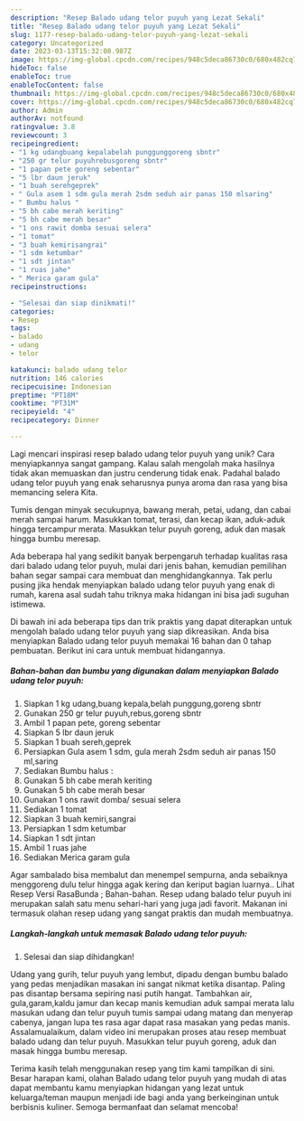 ```yaml
---
description: "Resep Balado udang telor puyuh yang Lezat Sekali"
title: "Resep Balado udang telor puyuh yang Lezat Sekali"
slug: 1177-resep-balado-udang-telor-puyuh-yang-lezat-sekali
category: Uncategorized
date: 2023-03-13T15:32:08.987Z
image: https://img-global.cpcdn.com/recipes/948c5deca86730c0/680x482cq70/balado-udang-telor-puyuh-foto-resep-utama.jpg
hideToc: false
enableToc: true
enableTocContent: false
thumbnail: https://img-global.cpcdn.com/recipes/948c5deca86730c0/680x482cq70/balado-udang-telor-puyuh-foto-resep-utama.jpg
cover: https://img-global.cpcdn.com/recipes/948c5deca86730c0/680x482cq70/balado-udang-telor-puyuh-foto-resep-utama.jpg
author: Admin
authorAv: notfound
ratingvalue: 3.8
reviewcount: 3
recipeingredient:
- "1 kg udangbuang kepalabelah punggunggoreng sbntr"
- "250 gr telur puyuhrebusgoreng sbntr"
- "1 papan pete goreng sebentar"
- "5 lbr daun jeruk"
- "1 buah serehgeprek"
- " Gula asem 1 sdm gula merah 2sdm seduh air panas 150 mlsaring"
- " Bumbu halus "
- "5 bh cabe merah keriting"
- "5 bh cabe merah besar"
- "1 ons rawit domba sesuai selera"
- "1 tomat"
- "3 buah kemirisangrai"
- "1 sdm ketumbar"
- "1 sdt jintan"
- "1 ruas jahe"
- " Merica garam gula"
recipeinstructions:

- "Selesai dan siap dinikmati!"
categories:
- Resep
tags:
- balado
- udang
- telor

katakunci: balado udang telor 
nutrition: 146 calories
recipecuisine: Indonesian
preptime: "PT18M"
cooktime: "PT31M"
recipeyield: "4"
recipecategory: Dinner

---
```





Lagi mencari inspirasi resep balado udang telor puyuh yang unik? Cara menyiapkannya sangat gampang. Kalau salah mengolah maka hasilnya tidak akan memuaskan dan justru cenderung tidak enak. Padahal balado udang telor puyuh yang enak seharusnya punya aroma dan rasa yang bisa memancing selera Kita.





Tumis dengan minyak secukupnya, bawang merah, petai, udang, dan cabai merah sampai harum. Masukkan tomat, terasi, dan kecap ikan, aduk-aduk hingga tercampur merata. Masukkan telur puyuh goreng, aduk dan masak hingga bumbu meresap.

Ada beberapa hal yang sedikit banyak berpengaruh terhadap kualitas rasa dari balado udang telor puyuh, mulai dari jenis bahan, kemudian pemilihan bahan segar sampai cara membuat dan menghidangkannya. Tak perlu pusing jika hendak menyiapkan balado udang telor puyuh yang enak di rumah, karena asal sudah tahu triknya maka hidangan ini bisa jadi suguhan istimewa.






Di bawah ini ada beberapa tips dan trik praktis yang dapat diterapkan untuk mengolah balado udang telor puyuh yang siap dikreasikan. Anda bisa menyiapkan Balado udang telor puyuh memakai 16 bahan dan 0 tahap pembuatan. Berikut ini cara untuk membuat hidangannya.

<!--inarticleads1-->

##### Bahan-bahan dan bumbu yang digunakan dalam menyiapkan Balado udang telor puyuh:

1. Siapkan 1 kg udang,buang kepala,belah punggung,goreng sbntr
1. Gunakan 250 gr telur puyuh,rebus,goreng sbntr
1. Ambil 1 papan pete, goreng sebentar
1. Siapkan 5 lbr daun jeruk
1. Siapkan 1 buah sereh,geprek
1. Persiapkan  Gula asem 1 sdm, gula merah 2sdm seduh air panas 150 ml,saring
1. Sediakan  Bumbu halus :
1. Gunakan 5 bh cabe merah keriting
1. Gunakan 5 bh cabe merah besar
1. Gunakan 1 ons rawit domba/ sesuai selera
1. Sediakan 1 tomat
1. Siapkan 3 buah kemiri,sangrai
1. Persiapkan 1 sdm ketumbar
1. Siapkan 1 sdt jintan
1. Ambil 1 ruas jahe
1. Sediakan  Merica garam gula


Agar sambalado bisa membalut dan menempel sempurna, anda sebaiknya menggoreng dulu telur hingga agak kering dan keriput bagian luarnya.. Lihat Resep Versi RasaBunda ; Bahan-bahan. Resep udang balado telur puyuh ini merupakan salah satu menu sehari-hari yang juga jadi favorit. Makanan ini termasuk olahan resep udang yang sangat praktis dan mudah membuatnya. 

<!--inarticleads2-->

##### Langkah-langkah untuk memasak Balado udang telor puyuh:


1. Selesai dan siap dihidangkan!

Udang yang gurih, telur puyuh yang lembut, dipadu dengan bumbu balado yang pedas menjadikan masakan ini sangat nikmat ketika disantap. Paling pas disantap bersama sepiring nasi putih hangat. Tambahkan air, gula,garam,kaldu jamur dan kecap manis kemudian aduk sampai merata lalu masukan udang dan telur puyuh tumis sampai udang matang dan menyerap cabenya, jangan lupa tes rasa agar dapat rasa masakan yang pedas manis. Assalamualaikum, dalam video ini merupakan proses atau resep membuat balado udang dan telur puyuh. Masukkan telur puyuh goreng, aduk dan masak hingga bumbu meresap. 

Terima kasih telah menggunakan resep yang tim kami tampilkan di sini. Besar harapan kami, olahan Balado udang telor puyuh yang mudah di atas dapat membantu kamu menyiapkan hidangan yang lezat untuk keluarga/teman maupun menjadi ide bagi anda yang berkeinginan untuk berbisnis kuliner. Semoga bermanfaat dan selamat mencoba!
